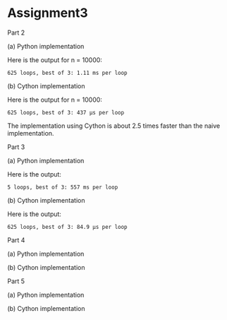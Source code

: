 Assignment3
===========

Part 2

(a) Python implementation

Here is the output for n = 10000:

    625 loops, best of 3: 1.11 ms per loop
   
(b) Cython implementation

Here is the output for n = 10000:

    625 loops, best of 3: 437 µs per loop
    
The implementation using Cython is about 2.5 times faster than the naive implementation.

Part 3

(a) Python implementation

Here is the output:

    5 loops, best of 3: 557 ms per loop

(b) Cython implementation

Here is the output:

    625 loops, best of 3: 84.9 µs per loop

Part 4

(a) Python implementation

(b) Cython implementation

Part 5

(a) Python implementation

(b) Cython implementation
